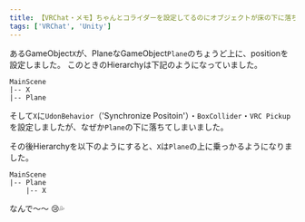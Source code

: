 ```yaml
---
title: 【VRChat・メモ】ちゃんとコライダーを設定してるのにオブジェクトが床の下に落ちてしまうときの修正方法
tags: ['VRChat', 'Unity']
---
```


あるGameObject`X`が、PlaneなGameObject`Plane`のちょうど上に、positionを設定しました。
このときのHierarchyは下記のようになっていました。

```
MainScene
|-- X
|-- Plane
```

そして`X`に`UdonBehavior`（'Synchronize Positoin'）・`BoxCollider`・`VRC Pickup`を設定しましたが、なぜか`Plane`の下に落ちてしまいました。

その後Hierarchyを以下のようにすると、`X`は`Plane`の上に乗っかるようになりました。

```
MainScene
|-- Plane
    |-- X
```

なんで～～ :cry::sweat_drops:
